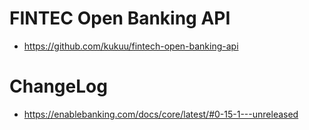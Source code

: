 # FINTEC Open Banking API

- https://github.com/kukuu/fintech-open-banking-api

# ChangeLog 

- https://enablebanking.com/docs/core/latest/#0-15-1---unreleased
 
 
  
 
 

